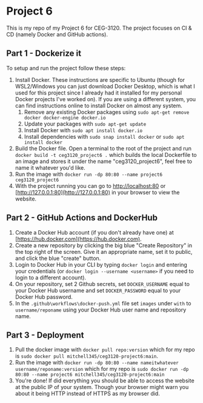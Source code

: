 # Project 6

This is my repo of my Project 6 for CEG-3120. The project focuses on CI & CD (namely Docker and GitHub actions).

## Part 1 - Dockerize it

To setup and run the project follow these steps:

  1. Install Docker. These instructions are specific to Ubuntu (though for WSL2/Windows you can just download Docker Desktop, which is what I used for this project since I already had it installed for my personal Docker projects I've worked on). If you are using a different system, you can find instructions online to install Docker on almost any system.
      1. Remove any existing Docker packages using `sudo apt-get remove docker docker-engine docker.io`
      2. Update your packages with `sudo apt-get update`
      3. Install Docker with `sudo apt install docker.io`
      4. Install dependencies with `sudo snap install docker` or `sudo apt install docker`
  2. Build the Docker file. Open a terminal to the root of the project and run `docker build -t ceg3120_project6 .` which builds the local Dockerfile to an image and stores it under the name "ceg3120_project6", feel free to name it whatever you'd like.
  3. Run the image with `docker run -dp 80:80 --name project6 ceg3120_project6`
  4. With the project running you can go to [http://localhost:80](http://localhost:80) or [http://127.0.0.1:80](http://127.0.0.1:80) in your browser to view the website.

## Part 2 - GitHub Actions and DockerHub

1. Create a Docker Hub account (if you don't already have one) at [https://hub.docker.com](https://hub.docker.com).
2. Create a new repository by clicking the big blue "Create Repository" in the top right of the screen. Give it an appropriate name, set it to public, and click the blue "create" button.
3. Login to Docker Hub in your CLI by typing `docker login` and entering your credentials (or `docker login --username <username>` if you need to login to a different account).
4. On your repository, set 2 Github secrets, set `DOCKER_USERNAME` equal to your Docker Hub username and set `DOCKER_PASSWORD` equal to your Docker Hub password.
5. In the `.github\workflows\docker-push.yml` file set `images` under `with` to `username/reponame` using your Docker Hub user name and repository name.

## Part 3 - Deployment

1. Pull the docker image with `docker pull repo:version` which for my repo is `sudo docker pull mitchell345/ceg3120-project6:main`.
2. Run the image with `docker run -dp 80:80 --name nameitwhatever username/reponame:version` which for my repo is `sudo docker run -dp 80:80 --name project6 mitchell345/ceg3120-project6:main`
3. You're done! If did everything you should be able to access the website at the public IP of your system. Though your browser might warn you about it being HTTP instead of HTTPS as my browser did.
